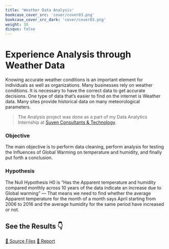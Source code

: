 ```yaml
---
title: 'Weather Data Analysis'
bookcase_cover_src: 'cover/cover03.png'
bookcase_cover_src_dark: 'cover/cover03.png'
weight: 30
disqus: false
---
```

# Experience Analysis through Weather Data 
Knowing accurate weather conditions is an important element for individuals as well as organizations. Many businesses rely on weather conditions. It is necessary to have the correct data to get accurate decisions. One type of data that’s easier to find on the internet is Weather data. Many sites provide historical data on many meteorological parameters.

> The Analysis project was done as a part of my Data Analytics Internship at [Suven Consultants & Technology](https://suvenconsultants.com/).

### Objective
The main objective is to perform data cleaning, perform analysis for testing the Influences of Global Warming on temperature and humidity, and finally put forth a conclusion.

### Hypothesis
The Null Hypothesis H0 is “Has the Apparent temperature and humidity compared monthly across 10 years of the data indicate an increase due to Global warming” — That means we need to find whether the average Apparent temperature for the month of a month says April starting from 2006 to 2016 and the average humidity for the same period have increased or not.

## See the Results 👇
[📁 Source Files](https://github.com/sinanthahir/Internship_suven_technology)  [📝 Report](https://sinanthahir.medium.com/experience-analysis-through-weather-data-exploratory-data-analysis-b438ceca8a9b)